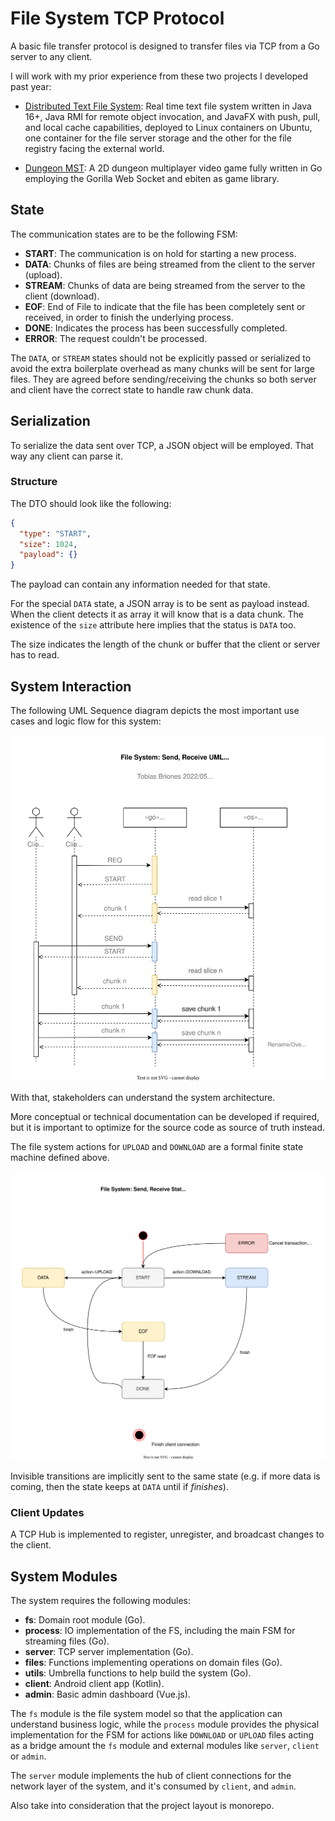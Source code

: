 <!-- Copyright (c) 2022 Tobias Briones. All rights reserved. -->
<!-- SPDX-License-Identifier: BSD-3-Clause -->
<!-- This file is part of https://github.com/tobiasbriones/ep-tcp-file-system -->

# File System TCP Protocol

A basic file transfer protocol is designed to transfer files via TCP from a Go
server to any client.

I will work with my prior experience from these two projects I developed past
year:

- [Distributed Text File System](https://github.com/tobiasbriones/cp-unah-mm545-distributed-text-file-system):
  Real time text file system written in Java 16+, Java RMI for remote object
  invocation, and JavaFX with push, pull, and local cache capabilities, deployed
  to Linux containers on Ubuntu, one container for the file server storage and
  the other for the file registry facing the external world.

- [Dungeon MST](https://github.com/tobiasbriones/dungeon-mst): A 2D dungeon
  multiplayer video game fully written in Go employing the Gorilla Web Socket
  and ebiten as game library.

## State

The communication states are to be the following FSM:

- **START**: The communication is on hold for starting a new process.
- **DATA**: Chunks of files are being streamed from the client to the server 
  (upload).
- **STREAM**: Chunks of data are being streamed from the server to the 
  client (download).
- **EOF**: End of File to indicate that the file has been completely sent or 
  received, in order to finish the underlying process.
- **DONE**: Indicates the process has been successfully completed.
- **ERROR**: The request couldn't be processed.

The `DATA`, or `STREAM` states should not be explicitly passed or serialized to
avoid the extra boilerplate overhead as many chunks will be sent for large 
files. They are agreed before sending/receiving the chunks so both server 
and client have the correct state to handle raw chunk data.

## Serialization

To serialize the data sent over TCP, a JSON object will be employed. That way
any client can parse it.

### Structure

The DTO should look like the following:

```json
{
  "type": "START",
  "size": 1024,
  "payload": {}
}
```

The payload can contain any information needed for that state.

For the special `DATA` state, a JSON array is to be sent as payload instead.
When the client detects it as array it will know that is a data chunk. The
existence of the `size` attribute here implies that the status is `DATA` too.

The size indicates the length of the chunk or buffer that the client or server
has to read.

## System Interaction

The following UML Sequence diagram depicts the most important use cases and
logic flow for this system:

![FS Send Receive](fs-send-receive.svg)

With that, stakeholders can understand the system architecture.

More conceptual or technical documentation can be developed if required, but it
is important to optimize for the source code as source of truth instead.

The file system actions for `UPLOAD` and `DOWNLOAD` are a formal finite state
machine defined above.

![FS Send Receive State Diagram](fs-send-receive-state-diagram.svg)

Invisible transitions are implicitly sent to the same state (e.g. if more 
data is coming, then the state keeps at `DATA` until if *finishes*).

### Client Updates

A TCP Hub is implemented to register, unregister, and broadcast changes to the
client.

## System Modules

The system requires the following modules:

- **fs**: Domain root module (Go).
- **process**: IO implementation of the FS, including the main FSM for streaming
  files (Go).
- **server**: TCP server implementation (Go).
- **files**: Functions implementing operations on domain files (Go).
- **utils**: Umbrella functions to help build the system (Go). 
- **client**: Android client app (Kotlin).
- **admin**: Basic admin dashboard (Vue.js).

The `fs` module is the file system model so that the application can understand
business logic, while the `process` module provides the physical implementation
for the FSM for actions like `DOWNLOAD` or `UPLOAD` files acting as a bridge
amount the `fs` module and external modules like `server`,
`client` or `admin`.

The `server` module implements the hub of client connections for the network
layer of the system, and it's consumed by `client`, and `admin`.

Also take into consideration that the project layout is monorepo.
